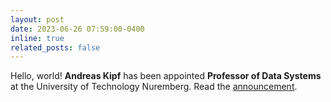 ```yaml
---
layout: post
date: 2023-06-26 07:59:00-0400
inline: true
related_posts: false
---
```


Hello, world! **Andreas Kipf** has been appointed **Professor of Data Systems** at the University of Technology Nuremberg. Read the [announcement](https://www.utn.de/en/2023/06/26/prof-data-systems/).
